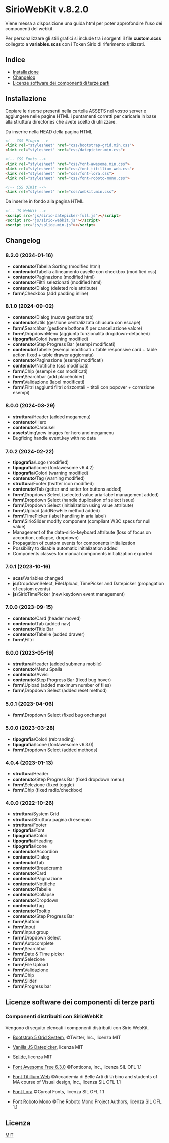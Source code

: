 # SirioWebKit v.8.2.0

Viene messa a disposizione una guida html per poter approfondire l'uso dei componenti del webkit.

Per personalizzare gli stili grafici si include tra i sorgenti il file **custom.scss** collegato a **variables.scss** con i Token Sirio di riferimento utilizzati.

## Indice
- [Installazione](#installazione)
- [Changelog](#changelog)
- [Licenze software dei componenti di terze parti](#licenze-software-dei-componenti-di-terze-parti)

## Installazione

Copiare le risorse presenti nella cartella ASSETS nel vostro server e aggiungere nelle pagine HTML i puntamenti corretti per caricarle in base alla struttura directories che avete scelto di utilizzare.

Da inserire nella HEAD della pagina HTML

```html
<!-- CSS Plugin -->
<link rel="stylesheet" href="css/bootstrap-grid.min.css">
<link rel="stylesheet" href="css/datepicker.min.css">

<!-- CSS Fonts -->
<link rel="stylesheet" href="css/font-awesome.min.css">
<link rel="stylesheet" href="css/font-titillium-web.css">
<link rel="stylesheet" href="css/font-lora.css">
<link rel="stylesheet" href="css/font-roboto-mono.css">

<!-- CSS UIKit -->
<link rel="stylesheet" href="css/webkit.min.css">
```

Da inserire in fondo alla pagina HTML

```html
<!-- JS WebKit -->
<script src="js/sirio-datepicker-full.js"></script>
<script src="js/sirio-webkit.js"></script>
<script src="js/splide.min.js"></script>
```

## Changelog

### 8.2.0 (2024-01-16)

- **contenuto**\Tabella Sorting (modified html)
- **contenuto**\Tabella allineamento caselle con checkbox (modified css)
- **contenuto**\Paginazione (modified html)
- **contenuto**\Filtri selezionati (modified html)
- **contenuto**\Dialog (deleted role attribute)
- **form**\Checkbox (add padding inline)

### 8.1.0 (2024-09-02)

- **contenuto**\Dialog (nuova gestione tab)
- **contenuto**\Utils (gestione centralizzata chiusura con escape)
- **form**\Searchbar (gestione bottone X per cancellazione valore)
- **form**\DropdownMenu (aggiunta funzionalità dropdown-detached)
- **tipografia**\Colori (warning modified)
- **contenuto**\Step Progress Bar (esempi modificati)
- **contenuto**\Tabelle (esempi modificati + table responsive card + table action fixed + table drawer aggiornata)
- **contenuto**\Paginazione (esempi modificati)
- **contenuto**\Notifiche (css modificati)
- **form**\Chip (esempi e css modificati)
- **form**\Searchbar (add placeholder)
- **form**\Validazione (label modificati)
- **form**\Filtri (aggiunti filtri orizzontali + titoli con popover + correzione esempi)

### 8.0.0 (2024-03-29)

- **struttura**\Header (added megamenu)
- **contenuto**\Hero
- **contenuto**\Carousel
- **assets**\img\new images for hero and megamenu
- Bugfixing handle event.key with no data

### 7.0.2 (2024-02-22)

- **tipografia**\Logo (modified)
- **tipografia**\Icone (fontawesome v6.4.2)
- **tipografia**\Colori (warning modified)
- **contenuto**\Tag (warning modified)
- **struttura**\Footer (twitter icon modified)
- **contenuto**\Tab (getter and setter for buttons added)
- **form**\Dropdown Select (selected value aria-label management added)
- **form**\Dropdown Select (handle duplication of select issue)
- **form**\Dropdown Select (initialization using value attribute)
- **form**\Upload (addNewFile method added)
- **form**\TimePicker (label handling in aria label)
- **form**\SirioSlider modify component (compliant W3C specs for null value)
- Management of the data-sirio-keyboard attribute (loss of focus on accordion, collapse, dropdown)
- Propagation of custom events for components initialization
- Possibility to disable automatic initialization added
- Components classes for manual components initialization exported

### 7.0.1 (2023-10-16)

- **scss**\Variables changed
- **js**\DropdownSelect, FileUpload, TimePicker and Datepicker (propagation of custom events)
- **js**\SirioTimePicker (new keydown event management)

### 7.0.0 (2023-09-15)

- **contenuto**\Card (header moved)
- **contenuto**\Tab (added nav)
- **contenuto**\Title Bar
- **contenuto**\Tabelle (added drawer)
- **form**\Filtri

### 6.0.0 (2023-05-19)

- **struttura**\Header (added submenu mobile)
- **contenuto**\Menu Spalla
- **contenuto**\Avvisi
- **contenuto**\Step Progress Bar (fixed bug hover)
- **form**\Upload (added maximum number of files)
- **form**\Dropdown Select (added reset method)

### 5.0.1 (2023-04-06)

- **form**\Dropdown Select (fixed bug onchange)

### 5.0.0 (2023-03-28)

- **tipografia**\Colori (rebranding)
- **tipografia**\Icone (fontawesome v6.3.0)
- **form**\Dropdown Select (added methods)

### 4.0.4 (2023-01-13)

- **struttura**\Header
- **contenuto**\Step Progress Bar (fixed dropdown menu)
- **form**\Selezione (fixed toggle)
- **form**\Chip (fixed radio/checkbox)

### 4.0.0 (2022-10-26)

- **struttura**\System Grid
- **struttura**\Struttura pagina di esempio
- **struttura**\Footer
- **tipografia**\Font
- **tipografia**\Colori
- **tipografia**\Heading
- **tipografia**\Icone
- **contenuto**\Accordion
- **contenuto**\Dialog
- **contenuto**\Tab
- **contenuto**\Breadcrumb
- **contenuto**\Card
- **contenuto**\Paginazione
- **contenuto**\Notifiche
- **contenuto**\Tabelle
- **contenuto**\Collapse
- **contenuto**\Dropdown
- **contenuto**\Tag
- **contenuto**\Tooltip
- **contenuto**\Step Progress Bar
- **form**\Bottoni
- **form**\Input
- **form**\Input group
- **form**\Dropdown Select
- **form**\Autocomplete
- **form**\Searchbar
- **form**\Date & Time picker
- **form**\Selezione
- **form**\File Upload
- **form**\Validazione
- **form**\Chip
- **form**\Slider
- **form**\Progress bar

## Licenze software dei componenti di terze parti

### Componenti distribuiti con SirioWebKit

Vengono di seguito elencati i componenti distribuiti con Sirio WebKit.

- [Bootstrap 5 Grid System](https://getbootstrap.com/), ©Twitter, Inc., licenza MIT

- [Vanilla JS Datepicker](https://mymth.github.io/vanillajs-datepicker), licenza MIT

- [Splide](https://splidejs.com/), licenza MIT

- [Font Awesome Free 6.3.0](https://fontawesome.com/) ©Fonticons, Inc., licenza SIL OFL 1.1

- [Font Titillium Web](http://nta.accademiadiurbino.it/titillium/) ©Accademia di Belle Arti di Urbino and students of MA course of Visual design, Inc., licenza SIL OFL 1.1

- [Font Lora](http://www.cyreal.org/fonts/lora/) ©Cyreal Fonts, licenza SIL OFL 1.1

- [Font Roboto Mono](https://github.com/googlefonts/robotomono) ©The Roboto Mono Project Authors, licenza SIL OFL 1.1

## Licenza
[MIT](https://choosealicense.com/licenses/mit/)